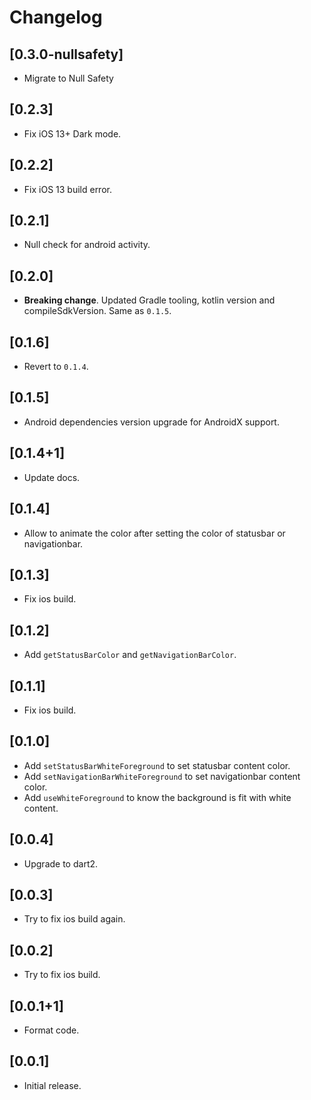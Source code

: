 # Changelog
## [0.3.0-nullsafety]

* Migrate to Null Safety
## [0.2.3]

* Fix iOS 13+ Dark mode.

## [0.2.2]

* Fix iOS 13 build error.

## [0.2.1]

* Null check for android activity.

## [0.2.0]

* **Breaking change**. Updated Gradle tooling, kotlin version and compileSdkVersion. Same as `0.1.5`.

## [0.1.6]

* Revert to `0.1.4`.

## [0.1.5]

* Android dependencies version upgrade for AndroidX support.

## [0.1.4+1]

* Update docs.

## [0.1.4]

* Allow to animate the color after setting the color of statusbar or navigationbar.

## [0.1.3]

* Fix ios build.

## [0.1.2]

* Add `getStatusBarColor` and `getNavigationBarColor`.

## [0.1.1]

* Fix ios build.

## [0.1.0]

* Add `setStatusBarWhiteForeground` to set statusbar content color.
* Add `setNavigationBarWhiteForeground` to set navigationbar content color.
* Add `useWhiteForeground` to know the background is fit with white content.

## [0.0.4]

* Upgrade to dart2.

## [0.0.3]

* Try to fix ios build again.

## [0.0.2]

* Try to fix ios build.

## [0.0.1+1]

* Format code.

## [0.0.1]

* Initial release.

